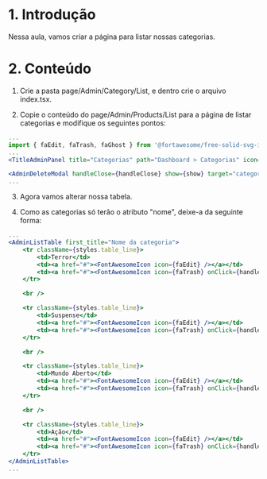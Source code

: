 # 1. Introdução

Nessa aula, vamos criar a página para listar nossas categorias.

# 2. Conteúdo

1. Crie a pasta page/Admin/Category/List, e dentro crie o arquivo index.tsx.

2. Copie o conteúdo do page/Admin/Products/List para a página de listar categorias e modifique os seguintes pontos:

```jsx
...
import { faEdit, faTrash, faGhost } from '@fortawesome/free-solid-svg-icons';
...
<TitleAdminPanel title="Categorias" path="Dashboard > Categorias" icon={faGhost} />

<AdminDeleteModal handleClose={handleClose} show={show} target="categoria" />
...
```

3. Agora vamos alterar nossa tabela.

4. Como as categorias só terão o atributo "nome", deixe-a da seguinte forma:

```jsx
...
<AdminListTable first_title="Nome da categoria">
    <tr className={styles.table_line}>
        <td>Terror</td>
        <td><a href="#"><FontAwesomeIcon icon={faEdit} /></a></td>
        <td><a href="#"><FontAwesomeIcon icon={faTrash} onClick={handleShow} /></a></td>
    </tr>

    <br />

    <tr className={styles.table_line}>
        <td>Suspense</td>
        <td><a href="#"><FontAwesomeIcon icon={faEdit} /></a></td>
        <td><a href="#"><FontAwesomeIcon icon={faTrash} onClick={handleShow} /></a></td>
    </tr>

    <br />

    <tr className={styles.table_line}>
        <td>Mundo Aberto</td>
        <td><a href="#"><FontAwesomeIcon icon={faEdit} /></a></td>
        <td><a href="#"><FontAwesomeIcon icon={faTrash} onClick={handleShow} /></a></td>
    </tr>

    <br />

    <tr className={styles.table_line}>
        <td>Ação</td>
        <td><a href="#"><FontAwesomeIcon icon={faEdit} /></a></td>
        <td><a href="#"><FontAwesomeIcon icon={faTrash} onClick={handleShow} /></a></td>
    </tr>
</AdminListTable>
...
```